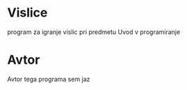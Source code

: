 # Vislice
program za igranje vislic pri predmetu Uvod v programiranje

# Avtor
Avtor tega programa sem jaz
